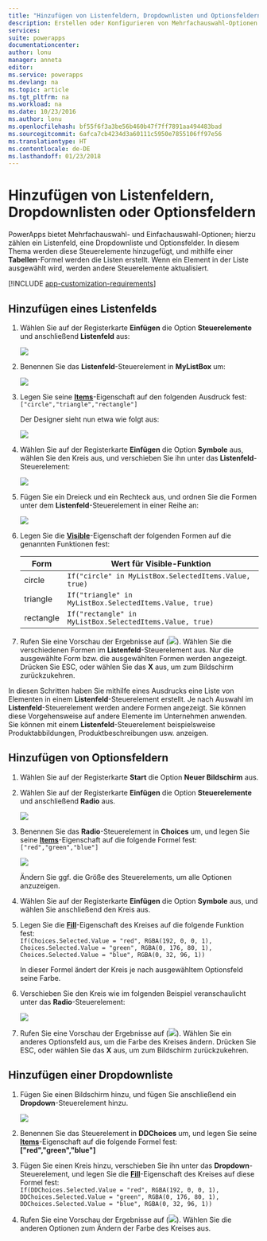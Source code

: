 ```yaml
---
title: "Hinzufügen von Listenfeldern, Dropdownlisten und Optionsfeldern | Microsoft-Dokumentation"
description: Erstellen oder Konfigurieren von Mehrfachauswahl-Optionen in PowerApps
services: 
suite: powerapps
documentationcenter: 
author: lonu
manager: anneta
editor: 
ms.service: powerapps
ms.devlang: na
ms.topic: article
ms.tgt_pltfrm: na
ms.workload: na
ms.date: 10/23/2016
ms.author: lonu
ms.openlocfilehash: bf55f6f3a3be56b460b47f7ff7891aa494483bad
ms.sourcegitcommit: 6afca7cb4234d3a60111c5950e7855106ff97e56
ms.translationtype: HT
ms.contentlocale: de-DE
ms.lasthandoff: 01/23/2018
---
```

# <a name="add-a-list-box-a-drop-down-list-or-radio-buttons"></a>Hinzufügen von Listenfeldern, Dropdownlisten oder Optionsfeldern
PowerApps bietet Mehrfachauswahl- und Einfachauswahl-Optionen; hierzu zählen ein Listenfeld, eine Dropdownliste und Optionsfelder. In diesem Thema werden diese Steuerelemente hinzugefügt, und mithilfe einer **Tabellen**-Formel werden die Listen erstellt. Wenn ein Element in der Liste ausgewählt wird, werden andere Steuerelemente aktualisiert.

[!INCLUDE [app-customization-requirements](includes/app-customization-requirements.md)]

## <a name="add-a-list-box"></a>Hinzufügen eines Listenfelds
1. Wählen Sie auf der Registerkarte **Einfügen** die Option **Steuerelemente** und anschließend **Listenfeld** aus:  

    ![][2]  

2. Benennen Sie das **Listenfeld**-Steuerelement in **MyListBox** um:  

    ![][3]

3. Legen Sie seine **[Items](controls/properties-core.md)**-Eigenschaft auf den folgenden Ausdruck fest:  
   ```["circle","triangle","rectangle"]```  <br/>

    Der Designer sieht nun etwa wie folgt aus:

    ![][4]

4. Wählen Sie auf der Registerkarte **Einfügen** die Option **Symbole** aus, wählen Sie den Kreis aus, und verschieben Sie ihn unter das **Listenfeld**-Steuerelement:

    ![][5]  

5. Fügen Sie ein Dreieck und ein Rechteck aus, und ordnen Sie die Formen unter dem **Listenfeld**-Steuerelement in einer Reihe an:

    ![][6]  

6. Legen Sie die **[Visible](controls/properties-core.md)**-Eigenschaft der folgenden Formen auf die genannten Funktionen fest:  

   | Form | Wert für Visible-Funktion |
   | --- | --- |
   | circle |```If("circle" in MyListBox.SelectedItems.Value, true)``` |
   | triangle |```If("triangle" in MyListBox.SelectedItems.Value, true)``` |
   | rectangle |```If("rectangle" in MyListBox.SelectedItems.Value, true)``` |

7. Rufen Sie eine Vorschau der Ergebnisse auf (![][1]). Wählen Sie die verschiedenen Formen im **Listenfeld**-Steuerelement aus. Nur die ausgewählte Form bzw. die ausgewählten Formen werden angezeigt. Drücken Sie ESC, oder wählen Sie das **X** aus, um zum Bildschirm zurückzukehren.

In diesen Schritten haben Sie mithilfe eines Ausdrucks eine Liste von Elementen in einem **Listenfeld**-Steuerelement erstellt. Je nach Auswahl im **Listenfeld**-Steuerelement werden andere Formen angezeigt. Sie können diese Vorgehensweise auf andere Elemente im Unternehmen anwenden. Sie können mit einem **Listenfeld**-Steuerelement beispielsweise Produktabbildungen, Produktbeschreibungen usw. anzeigen.

## <a name="add-radio-buttons"></a>Hinzufügen von Optionsfeldern
1. Wählen Sie auf der Registerkarte **Start** die Option **Neuer Bildschirm** aus.

2. Wählen Sie auf der Registerkarte **Einfügen** die Option **Steuerelemente** und anschließend **Radio** aus.

    ![][10]  

3. Benennen Sie das **Radio**-Steuerelement in **Choices** um, und legen Sie seine **[Items](controls/properties-core.md)**-Eigenschaft auf die folgende Formel fest:  
   ```["red","green","blue"]```  <br/>

    ![][12]  

    Ändern Sie ggf. die Größe des Steuerelements, um alle Optionen anzuzeigen.

4. Wählen Sie auf der Registerkarte **Einfügen** die Option **Symbole** aus, und wählen Sie anschließend den Kreis aus.

5. Legen Sie die **[Fill](controls/properties-color-border.md)**-Eigenschaft des Kreises auf die folgende Funktion fest:  
   ```If(Choices.Selected.Value = "red", RGBA(192, 0, 0, 1), Choices.Selected.Value = "green", RGBA(0, 176, 80, 1), Choices.Selected.Value = "blue", RGBA(0, 32, 96, 1))```  

    In dieser Formel ändert der Kreis je nach ausgewähltem Optionsfeld seine Farbe.

6. Verschieben Sie den Kreis wie im folgenden Beispiel veranschaulicht unter das **Radio**-Steuerelement:

    ![][14]  

7. Rufen Sie eine Vorschau der Ergebnisse auf (![][1]). Wählen Sie ein anderes Optionsfeld aus, um die Farbe des Kreises ändern. Drücken Sie ESC, oder wählen Sie das **X** aus, um zum Bildschirm zurückzukehren.

## <a name="add-a-drop-down-list"></a>Hinzufügen einer Dropdownliste
1. Fügen Sie einen Bildschirm hinzu, und fügen Sie anschließend ein **Dropdown**-Steuerelement hinzu.

    ![][15]  

2. Benennen Sie das Steuerelement in **DDChoices** um, und legen Sie seine **[Items](controls/properties-core.md)**-Eigenschaft auf die folgende Formel fest:<br>
   **["red","green","blue"]**

3. Fügen Sie einen Kreis hinzu, verschieben Sie ihn unter das **Dropdown**-Steuerelement, und legen Sie die **[Fill](controls/properties-color-border.md)**-Eigenschaft des Kreises auf diese Formel fest:  
   ```If(DDChoices.Selected.Value = "red", RGBA(192, 0, 0, 1), DDChoices.Selected.Value = "green", RGBA(0, 176, 80, 1), DDChoices.Selected.Value = "blue", RGBA(0, 32, 96, 1))```

4. Rufen Sie eine Vorschau der Ergebnisse auf (![][1]). Wählen Sie die anderen Optionen zum Ändern der Farbe des Kreises aus.

[1]: ./media/add-list-box-drop-down-list-radio-button/preview.png
[2]: ./media/add-list-box-drop-down-list-radio-button/listbox.png
[3]: ./media/add-list-box-drop-down-list-radio-button/renamelistbox.png
[4]: ./media/add-list-box-drop-down-list-radio-button/itemslistbox.png
[5]: ./media/add-list-box-drop-down-list-radio-button/circle.png
[6]: ./media/add-list-box-drop-down-list-radio-button/allshapes.png
[10]: ./media/add-list-box-drop-down-list-radio-button/radiobutton.png
[12]: ./media/add-list-box-drop-down-list-radio-button/itemsradio.png
[14]: ./media/add-list-box-drop-down-list-radio-button/radiocircle.png
[15]: ./media/add-list-box-drop-down-list-radio-button/dropdown.png
